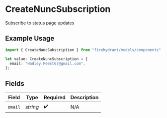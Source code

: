 # CreateNuncSubscription

Subscribe to status page updates

## Example Usage

```typescript
import { CreateNuncSubscription } from "firehydrant/models/components";

let value: CreateNuncSubscription = {
  email: "Hadley.Feest67@gmail.com",
};
```

## Fields

| Field              | Type               | Required           | Description        |
| ------------------ | ------------------ | ------------------ | ------------------ |
| `email`            | *string*           | :heavy_check_mark: | N/A                |